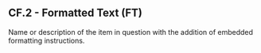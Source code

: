 ## CF.2 - Formatted Text (FT)

Name or description of the item in question with the addition of embedded formatting instructions.
